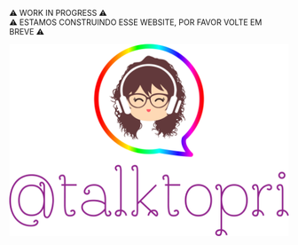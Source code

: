 :warning: WORK IN PROGRESS :warning:  
:warning: ESTAMOS CONSTRUINDO ESSE WEBSITE, POR FAVOR VOLTE EM BREVE :warning:

![image](./assets/LOGO.png)
